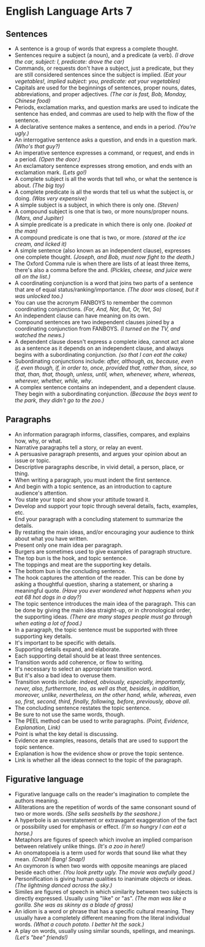 # English Language Arts 7

## Sentences

* A sentence is a group of words that express a complete thought.
* Sentences require a subject (a noun), and a predicate (a verb). *(I drove the car, subject: I, predicate: drove the car)*
* Commands, or requests don't have a subject, just a predicate, but they are still considered sentences since the subject is implied. *(Eat your vegetables!, implied subject: you, predicate: eat your vegetables)*
* Capitals are used for the beginnings of sentences, proper nouns, dates, abbreviations, and proper adjectives. *(The car is fast, Bob, Monday, Chinese food)*
* Periods, exclamation marks, and question marks are used to indicate the sentence has ended, and commas are used to help with the flow of the sentence.
* A declarative sentence makes a sentence, and ends in a period. *(You're ugly.)*
* An interrogative sentence asks a question, and ends in a question mark. *(Who's that guy?)*
* An imperative sentence expresses a command, or request, and ends in a period. *(Open the door.)*
* An exclamatory sentence expresses strong emotion, and ends with an exclamation mark. *(Lets go!)*
* A complete subject is all the words that tell who, or what the sentence is about. *(The big toy)*
* A complete predicate is all the words that tell us what the subject is, or doing. *(Was very expensive)*
* A simple subject is a subject, in which there is only one. *(Steven)*
* A compound subject is one that is two, or more nouns/proper nouns. *(Mars, and Jupiter)*
* A simple predicate is a predicate in which there is only one. *(looked at the man)*
* A compound predicate is one that is two, or more. *(stared at the ice cream, and licked it)*
* A simple sentence (also known as an independent clause), expresses one complete thought. *(Joseph, and Bob, must now fight to the death.)*
* The Oxford Comma rule is when there are lists of at least three items, there's also a comma before the and. *(Pickles, cheese, and juice were all on the list.)*
* A coordinating conjunction is a word that joins two parts of a sentence that are of equal status/ranking/importance. *(The door was closed, but it was unlocked too.)*
* You can use the acronym FANBOYS to remember the common coordinating conjunctions. *(For, And, Nor, But, Or, Yet, So)*
* An independent clause can have meaning on its own.
* Compound sentences are two independent clauses joined by a coordinating conjunction from FANBOYS. *(I turned on the TV, and watched the news.)*
* A dependent clause doesn't express a complete idea, cannot act alone as a sentence as it depends on an independent clause, and always begins with a subordinating conjunction. *(so that I can eat the cake)*
* Subordinating conjunctions include: *after, although, as, because, even if, even though, if, in order to, once, provided that, rather than, since, so that, than, that, though, unless, until, when, whenever, where, whereas, wherever, whether, while, why*.
* A complex sentence contains an independent, and a dependent clause. They begin with a subordinating conjunction. *(Because the boys went to the park, they didn't go to the zoo.)*

## Paragraphs

* An information paragraph informs, classifies, compares, and explains how, why, or what.
* Narrative paragraphs tell a story, or relay an event.
* A persuasive paragraph presents, and argues your opinion about an issue or topic.
* Descriptive paragraphs describe, in vivid detail, a person, place, or thing.
* When writing a paragraph, you must indent the first sentence.
* And begin with a topic sentence, as an introduction to capture audience's attention.
* You state your topic and show your attitude toward it.
* Develop and support your topic through several details, facts, examples, etc.
* End your paragraph with a concluding statement to summarize the details.
* By restating the main ideas, and/or encouraging your audience to think about what you have written.
* Present only one main idea per paragraph.
* Burgers are sometimes used to give examples of paragraph structure.
* The top bun is the hook, and topic sentence.
* The toppings and meat are the supporting key details.
* The bottom bun is the concluding sentence.
* The hook captures the attention of the reader. This can be done by asking a thoughtful question, sharing a statement, or sharing a meaningful quote. *(Have you ever wondered what happens when you eat 68 hot dogs in a day?)*
* The topic sentence introduces the main idea of the paragraph. This can be done by giving the main idea straight-up, or in chronological order, the supporting ideas. *(There are many stages people must go through when eating a lot of food.)*
* In a paragraph, the topic sentence must be supported with three supporting key details.
* It's important to be specific with details.
* Supporting details expand, and elaborate.
* Each supporting detail should be at least three sentences.
* Transition words add coherence, or flow to writing.
* It's necessary to select an appropriate transition word.
* But it's also a bad idea to overuse them.
* Transition words include: *indeed, obviously, especially, importantly, never, also, furthermore, too, as well as that, besides, in addition, moreover, unlike, nevertheless, on the other hand, while, whereas, even so, first, second, third, finally, following, before, previously, above all*.
* The concluding sentence restates the topic sentence.
* Be sure to not use the same words, though.
* The PEEL method can be used to write paragraphs. *(Point, Evidence, Explanation, Link)*
* Point is what the key detail is discussing.
* Evidence are examples, reasons, details that are used to support the topic sentence.
* Explanation is how the evidence show or prove the topic sentence.
* Link is whether all the ideas connect to the topic of the paragraph.

## Figurative language

* Figurative language calls on the reader's imagination to complete the authors meaning.
* Alliterations are the repetition of words of the same consonant sound of two or more words. *(She sells seashells by the seashore.)*
* A hyperbole is an overstatement or extravagant exaggeration of the fact or possibility used for emphasis or effect. *(I'm so hungry I can eat a horse.)*
* Metaphors are figures of speech which involve an implied comparison between relatively unlike things. *(It's a zoo in here!)*
* An onomatopoeia is a term used for words that sound like what they mean. *(Crash! Bang! Snap!)*
* An oxymoron is when two words with opposite meanings are placed beside each other. *(You look pretty ugly. The movie was awfully good.)*
* Personification is giving human qualities to inanimate objects or ideas. *(The lightning danced across the sky.)*
* Similes are figures of speech in which similarity between two subjects is directly expressed. Usually using "like" or "as". *(The man was like a gorilla. She was as skinny as a blade of grass)*
* An idiom is a word or phrase that has a specific cultural meaning. They usually have a completely different meaning from the literal individual words. *(What a couch potato. I better hit the sack.)*
* A play on words, usually using similar sounds, spellings, and meanings. *(Let's "bee" friends!)*
